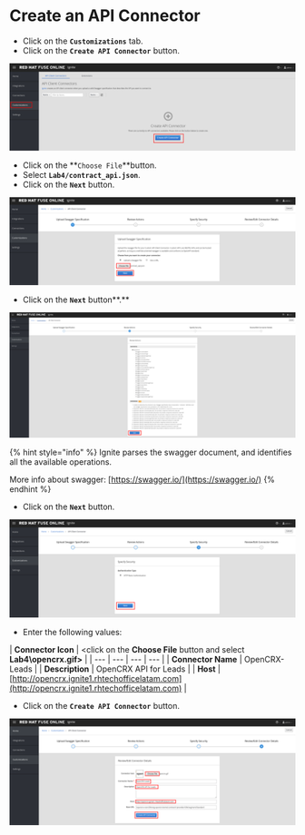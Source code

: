 # Create an API Connector

* Click on the  **`Customizations`** tab.
* Click on the **`Create API Connector`** button.

![](../.gitbook/assets/image%20%2859%29.png)

* Click on the **`Choose File`**button.
* Select **`Lab4/contract_api.json`**.
* Click on the **`Next`** button.

![](../.gitbook/assets/image%20%2814%29.png)

* Click on the  **`Next`** button**.**

![](../.gitbook/assets/image%20%2867%29.png)

{% hint style="info" %}
Ignite parses the swagger document, and identifies all the available operations. 

More info about  swagger: [https://swagger.io/](https://swagger.io/)
{% endhint %}

* Click on the **`Next`** button.

![](../.gitbook/assets/image%20%2827%29.png)

* Enter the following values:

| **Connector Icon** | &lt;click on the **Choose File** button and select **Lab4\opencrx.gif&gt;** |
| --- | --- | --- | --- |
| **Connector Name** | OpenCRX-Leads |
| **Description** | OpenCRX API for Leads |
| **Host** | [http://opencrx.ignite1.rhtechofficelatam.com](http://opencrx.ignite1.rhtechofficelatam.com) |

* Click on the **`Create API Connector`** button.

![](../.gitbook/assets/image%20%28129%29.png)




